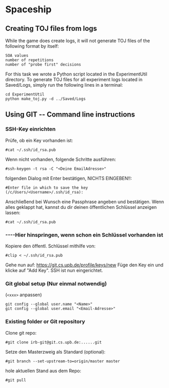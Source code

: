 # Spaceship

## Creating TOJ files from logs

While the game does create logs, it will not generate TOJ files of the following format by itself:
```
SOA values
number of repetitions
number of "probe first" decisions
```

For this task we wrote a Python script located in the ExperimentUtil directory. To generate TOJ files for all experiment logs located in Saved/Logs, simply run the following lines in a terminal:
```
cd ExperimentUtil
python make_toj.py -d ../Saved/Logs
```


## Using GIT -- Command line instructions

### SSH-Key einrichten

Prüfe, ob ein Key vorhanden ist:
```
#cat ~/.ssh/id_rsa.pub
```

Wenn nicht vorhanden, folgende Schritte ausführen:
```
#ssh-keygen -t rsa -C "<Deine EmailAdresse>"
```

folgenden Dialog mit Enter bestätigen, NICHTS EINGEBEN!!:
```
#Enter file in which to save the key (/c/Users/<Username>/.ssh/id_rsa):
```
	
Anschließend bei Wunsch eine Passphrase angeben und bestätigen.
Wenn alles geklappt hat, kannst du dir deinen öffentlichen Schlüssel anzeigen lassen:
```
#cat ~/.ssh/id_rsa.pub
```

### ----Hier hinspringen, wenn schon ein Schlüssel vorhanden ist

Kopiere den öffentl. Schlüssel mithilfe von:
```
#clip < ~/.ssh/id_rsa.pub
```

Gehe nun auf: https://git.cs.upb.de/profile/keys/new 
Füge den Key ein und klicke auf "Add Key". 
SSH ist nun eingerichtet.

### Git global setup (Nur einmal notwendig)

(```<xxx>``` anpassen)
```
git config --global user.name "<Name>"
git config --global user.email "<Email-Adresse>"
```


### Existing folder or Git repository

Clone git repo:
```
#git clone irb-git@git.cs.upb.de:......git
```

Setze den Masterzweig als Standard (optional):
```
#git branch --set-upstream-to=origin/master master
```

hole aktuellen Stand aus dem Repo:
```
#git pull
```